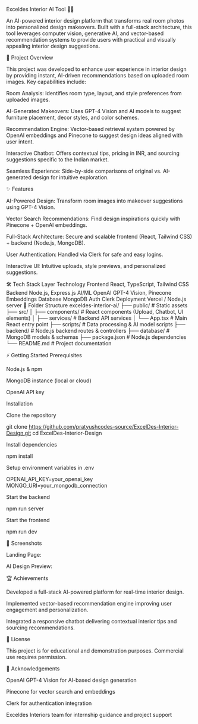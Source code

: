 Exceldes Interior AI Tool 🏡✨

An AI-powered interior design platform that transforms real room photos into personalized design makeovers. Built with a full-stack architecture, this tool leverages computer vision, generative AI, and vector-based recommendation systems to provide users with practical and visually appealing interior design suggestions.

🚀 Project Overview

This project was developed to enhance user experience in interior design by providing instant, AI-driven recommendations based on uploaded room images. Key capabilities include:

Room Analysis: Identifies room type, layout, and style preferences from uploaded images.

AI-Generated Makeovers: Uses GPT-4 Vision and AI models to suggest furniture placement, decor styles, and color schemes.

Recommendation Engine: Vector-based retrieval system powered by OpenAI embeddings and Pinecone to suggest design ideas aligned with user intent.

Interactive Chatbot: Offers contextual tips, pricing in INR, and sourcing suggestions specific to the Indian market.

Seamless Experience: Side-by-side comparisons of original vs. AI-generated design for intuitive exploration.

✨ Features

AI-Powered Design: Transform room images into makeover suggestions using GPT-4 Vision.

Vector Search Recommendations: Find design inspirations quickly with Pinecone + OpenAI embeddings.

Full-Stack Architecture: Secure and scalable frontend (React, Tailwind CSS) + backend (Node.js, MongoDB).

User Authentication: Handled via Clerk for safe and easy logins.

Interactive UI: Intuitive uploads, style previews, and personalized suggestions.

🛠 Tech Stack
Layer	Technology
Frontend	React, TypeScript, Tailwind CSS
Backend	Node.js, Express.js
AI/ML	OpenAI GPT-4 Vision, Pinecone Embeddings
Database	MongoDB
Auth	Clerk
Deployment	Vercel / Node.js server
📁 Folder Structure
exceldes-interior-ai/
├── public/                # Static assets
├── src/
│   ├── components/        # React components (Upload, Chatbot, UI elements)
│   ├── services/          # Backend API services
│   └── App.tsx            # Main React entry point
├── scripts/               # Data processing & AI model scripts
├── backend/               # Node.js backend routes & controllers
├── database/              # MongoDB models & schemas
├── package.json           # Node.js dependencies
└── README.md              # Project documentation

⚡ Getting Started
Prerequisites

Node.js & npm

MongoDB instance (local or cloud)

OpenAI API key

Installation

Clone the repository

git clone https://github.com/pratyushcodes-source/ExcelDes-Interior-Design.git
cd ExcelDes-Interior-Design


Install dependencies

npm install


Setup environment variables in .env

OPENAI_API_KEY=your_openai_key
MONGO_URI=your_mongodb_connection


Start the backend

npm run server


Start the frontend

npm run dev

📸 Screenshots

Landing Page:


AI Design Preview:


🏆 Achievements

Developed a full-stack AI-powered platform for real-time interior design.

Implemented vector-based recommendation engine improving user engagement and personalization.

Integrated a responsive chatbot delivering contextual interior tips and sourcing recommendations.

📜 License

This project is for educational and demonstration purposes. Commercial use requires permission.

🙌 Acknowledgements

OpenAI GPT-4 Vision for AI-based design generation

Pinecone for vector search and embeddings

Clerk for authentication integration

Exceldes Interiors team for internship guidance and project support


